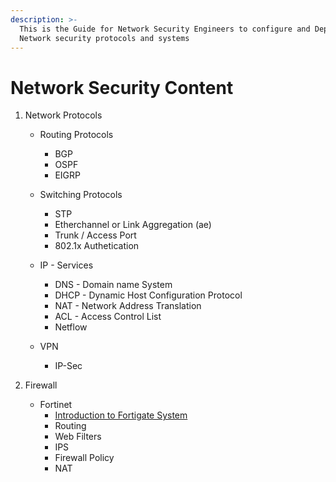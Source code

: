 ```yaml
---
description: >-
  This is the Guide for Network Security Engineers to configure and Deploy
  Network security protocols and systems
---
```


# Network Security Content

  1. Network Protocols
        
        * Routing Protocols
            * BGP
            * OSPF
            * EIGRP
        
        * Switching Protocols
            * STP
            * Etherchannel or Link Aggregation (ae)
            * Trunk / Access Port
            * 802.1x Authetication
        
        * IP - Services
            * DNS   - Domain name System 
            * DHCP  - Dynamic Host Configuration Protocol
            * NAT   - Network Address Translation 
            * ACL   - Access Control List
            * Netflow

        * VPN
           * IP-Sec
  
  2. Firewall
        
        * Fortinet
            * [Introduction to Fortigate System](./Firewall/FortiGate/System%20and%20Interface-Tshoot_cmd.md)
            * Routing
            * Web Filters
            * IPS
            * Firewall Policy 
            * NAT
             
   
